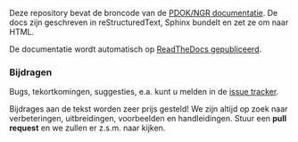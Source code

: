Deze repository bevat de broncode van de [PDOK/NGR documentatie](http://pdok-ngr.readthedocs.org/). De docs zijn geschreven in reStructuredText, Sphinx bundelt en zet ze om naar HTML.

De documentatie wordt automatisch op [ReadTheDocs gepubliceerd](http://pdok-ngr.readthedocs.org/).

### Bijdragen

Bugs, tekortkomingen, suggesties, e.a. kunt u melden in de [issue tracker](https://www.github.com/geonovum/pdok-ngr-documentatie/issues).

Bijdrages aan de tekst worden zeer prijs gesteld! We zijn altijd op zoek naar verbeteringen, uitbreidingen, voorbeelden en handleidingen. Stuur een **pull request** en we zullen er z.s.m. naar kijken.
